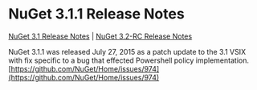 
# NuGet 3.1.1 Release Notes

[NuGet 3.1 Release Notes](/release-notes/nuget-3.1) | [NuGet 3.2-RC Release Notes](/release-notes/nuget-3.2-RC)

NuGet 3.1.1 was released July 27, 2015 as a patch update to the 3.1 VSIX with fix specific to a bug that effected Powershell policy implementation.
[https://github.com/NuGet/Home/issues/974](https://github.com/NuGet/Home/issues/974)